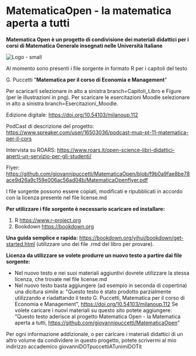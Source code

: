 # MatematicaOpen - la matematica aperta a tutti

**Matematica Open è un progetto di condivisione dei materiali didattici per i corsi di Matematica Generale insegnati nelle Università Italiane**

![Logo - small](https://github.com/giovannipuccetti/MatematicaOpen/assets/74778934/e59c33f1-98a4-4772-af53-ef98428ea458)

Al momento sono presenti i file sorgente in formato R per i capitoli del testo

G. Puccetti
"**Matematica per il corso di Economia e Management**"

Per scaricarli selezionare in alto a sinistra branch=Capitoli_Libro e Figure (per le illustrazioni in png).
Per scaricare le esercitazioni Moodle selezionare in alto a sinistra branch=Esercitazioni_Moodle.

Edizione digitale: https://doi.org/10.54103/milanoup.112

PodCast di descrizione del progetto: https://www.spreaker.com/user/16503036/podcast-mup-pt-11-matematica-per-il-cors

Intervista su ROARS: https://www.roars.it/open-science-libri-didattici-aperti-un-servizio-per-gli-studenti/

Flyer: https://github.com/giovannipuccetti/MatematicaOpen/blob/f9b0a9fae8be78ace9d26a9c159e006ac56ad04b/MatematicaOpenflyer.pdf

I file sorgente possono essere copiati, modificati e ripubblicati in accordo con la licenza presente nel file license.md

**Per utilizzare i file sorgente è necessario scaricare ed installare:**

1) R https://www.r-project.org
2) Bookdown https://bookdown.org

**Una guida semplice e rapida:**
https://bookdown.org/yihui/bookdown/get-started.html
(utilizzare uno dei file .rmd del libro per provare).

**Licenza da utilizzare se volete produrre un nuovo testo a partire dai file sorgente:**

- Nel nuovo testo e nei suoi materiali aggiuntivi dovrete utilizzare la stessa licenza, che trovate nel file license.md
- Nel nuovo testo basta aggiungere (ad esempio in seconda di copertina) una dicitura simile a: "Questo testo è stato prodotto parzialmente utilizzando
  e riadattando il testo G. Puccetti, Matematica per il corso di Economia e Management", https://doi.org/10.54103/milanoup.112
  Se volete caricare i nuovi materiali su questo sito potete aggiungere:
  "Questo testo aderisce al progetto Matematica Open - la Matematica aperta a tutti, https://github.com/giovannipuccetti/MatematicaOpen"


Per ogni informazione addizionale, o per caricare i materiali didattici di un altro volume
da condividere in questo progetto,
potete scrivermi al mio indirizzo accademico giovanniDOTpuccettiATunimiDOTit
